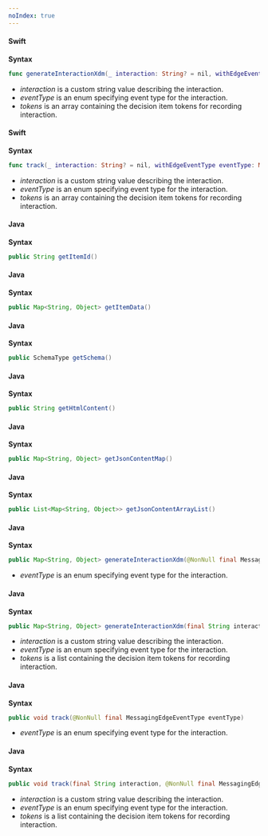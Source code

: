 ```yaml
---
noIndex: true
---
```


<Variant platform="ios" function="generate-interaction-xdm" repeat="4"/>

#### Swift

**Syntax**

```swift
func generateInteractionXdm(_ interaction: String? = nil, withEdgeEventType eventType: MessagingEdgeEventType, forTokens tokens: [String]? = nil) -> [String: Any]?
```

* _interaction_ is a custom string value describing the interaction.
* _eventType_ is an enum specifying event type for the interaction.
* _tokens_ is an array containing the decision item tokens for recording interaction.

<Variant platform="ios" function="track" repeat="4"/>

#### Swift

**Syntax**

```swift
func track(_ interaction: String? = nil, withEdgeEventType eventType: MessagingEdgeEventType, forTokens tokens: [String]? = nil)
```

* _interaction_ is a custom string value describing the interaction.
* _eventType_ is an enum specifying event type for the interaction.
* _tokens_ is an array containing the decision item tokens for recording interaction.

<Variant platform="android" function="get-item-id" repeat="3"/>

#### Java

**Syntax**

```java
public String getItemId()
```

<Variant platform="android" function="get-item-data" repeat="3"/>

#### Java

**Syntax**

```java
public Map<String, Object> getItemData()
```

<Variant platform="android" function="get-schema" repeat="3"/>

#### Java

**Syntax**

```java
public SchemaType getSchema()
```

<Variant platform="android" function="get-html-content" repeat="3"/>

#### Java

**Syntax**

```java
public String getHtmlContent()
```

<Variant platform="android" function="get-json-content-map" repeat="3"/>

#### Java

**Syntax**

```java
public Map<String, Object> getJsonContentMap()
```

<Variant platform="android" function="get-json-content-array-list" repeat="3"/>

#### Java

**Syntax**

```java
public List<Map<String, Object>> getJsonContentArrayList()
```

<Variant platform="android" function="generate-interaction-xdm" repeat="4"/>

#### Java

**Syntax**

```java
public Map<String, Object> generateInteractionXdm(@NonNull final MessagingEdgeEventType eventType)
```

* _eventType_ is an enum specifying event type for the interaction.

<Variant platform="android" function="generate-interaction-xdm-with-tokens" repeat="4"/>

#### Java

**Syntax**

```java
public Map<String, Object> generateInteractionXdm(final String interaction, @NonNull final MessagingEdgeEventType eventType, final List<String> tokens)
```

* _interaction_ is a custom string value describing the interaction.
* _eventType_ is an enum specifying event type for the interaction.
* _tokens_ is a list containing the decision item tokens for recording interaction.

<Variant platform="android" function="track" repeat="4"/>

#### Java

**Syntax**

```java
public void track(@NonNull final MessagingEdgeEventType eventType)
```

* _eventType_ is an enum specifying event type for the interaction.

<Variant platform="android" function="track-with-tokens" repeat="4"/>

#### Java

**Syntax**

```java
public void track(final String interaction, @NonNull final MessagingEdgeEventType eventType, final List<String> tokens)
```

* _interaction_ is a custom string value describing the interaction.
* _eventType_ is an enum specifying event type for the interaction.
* _tokens_ is a list containing the decision item tokens for recording interaction.
